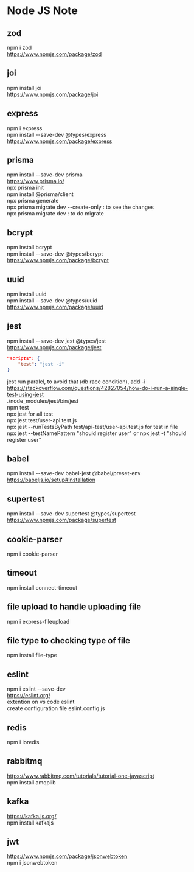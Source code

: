 # Node JS Note

## zod 
npm i zod  
https://www.npmjs.com/package/zod  

## joi
npm install joi  
https://www.npmjs.com/package/joi  

## express
npm i express  
npm install --save-dev @types/express  
https://www.npmjs.com/package/express  

## prisma
npm install --save-dev prisma  
https://www.prisma.io/  
npx prisma init  
npm install @prisma/client  
npx prisma generate  
npx prisma migrate dev --create-only : to see the changes  
npx prisma migrate dev : to do migrate  

## bcrypt
npm install bcrypt  
npm install --save-dev @types/bcrypt  
https://www.npmjs.com/package/bcrypt  

## uuid
npm install uuid  
npm install --save-dev @types/uuid  
https://www.npmjs.com/package/uuid  

## jest
npm install --save-dev jest @types/jest  
https://www.npmjs.com/package/jest  

```json
"scripts": {
    "test": "jest -i"
}
```
jest run paralel, to avoid that (db race condition), add -i  
https://stackoverflow.com/questions/42827054/how-do-i-run-a-single-test-using-jest  
./node_modules/jest/bin/jest  
npm test  
npx jest for all test  
npx jest test/user-api.test.js  
npx jest --runTestsByPath test/api-test/user-api.test.js for test in file  
npx jest --testNamePattern "should register user" or npx jest -t "should register user"  

## babel
npm install --save-dev babel-jest @babel/preset-env  
https://babeljs.io/setup#installation  

## supertest
npm install --save-dev supertest @types/supertest  
https://www.npmjs.com/package/supertest  

## cookie-parser
npm i cookie-parser  

## timeout
npm install connect-timeout  

## file upload to handle uploading file
npm i express-fileupload  

## file type to checking type of file
npm install file-type  

## eslint
npm i eslint --save-dev  
https://eslint.org/  
extention on vs code eslint  
create configuration file eslint.config.js  

## redis
npm i ioredis  

## rabbitmq
https://www.rabbitmq.com/tutorials/tutorial-one-javascript  
npm install amqplib  

## kafka
https://kafka.js.org/  
npm install kafkajs  

## jwt
https://www.npmjs.com/package/jsonwebtoken  
npm i jsonwebtoken  